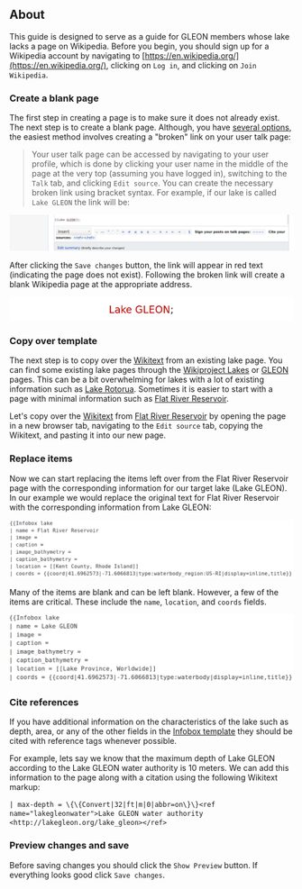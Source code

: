 ## About

This guide is designed to serve as a guide for GLEON members whose lake lacks a page on Wikipedia. Before you begin, you should sign up for a Wikipedia account by navigating to [https://en.wikipedia.org/](https://en.wikipedia.org/), clicking on `Log in`, and clicking on `Join Wikipedia`.

### Create a blank page

The first step in creating a page is to make sure it does not already exist. The next step is to create a blank page. Although, you have [several options](https://en.wikipedia.org/wiki/Wikipedia:How_to_create_a_page), the easiest method involves creating a "broken" link on your user talk page:

> Your user talk page can be accessed by navigating to your user profile, which is done by clicking your user name in the middle of the page at the very top (assuming you have logged in), switching to the `Talk` tab, and clicking `Edit source`. You can create the necessary broken link using bracket syntax. For example, if our lake is called `Lake GLEON` the link will be:

![link code](images/link_code.png)

After clicking the `Save changes` button, the link will appear in red text (indicating the page does not exist). Following the broken link will create a blank Wikipedia page at the appropriate address.

![link render](images/link_render.png)

### Copy over template

The next step is to copy over the [Wikitext](https://en.wikipedia.org/wiki/Help:Wikitext) from an existing lake page. You can find some existing lake pages through the [Wikiproject Lakes](https://en.wikipedia.org/wiki/Wikipedia:WikiProject_Lakes) or [GLEON](https://en.wikipedia.org/wiki/Global_Lake_Ecological_Observatory_Network) pages. This can be a bit overwhelming for lakes with a lot of existing information such as [Lake Rotorua](https://en.wikipedia.org/wiki/Lake_Rotorua). Sometimes it is easier to start with a page with minimal information such as [Flat River Reservoir](https://en.wikipedia.org/wiki/Flat_River_Reservoir).

Let's copy over the [Wikitext](https://en.wikipedia.org/wiki/Help:Wikitext) from [Flat River Reservoir](https://en.wikipedia.org/wiki/Flat_River_Reservoir) by opening the page in a new browser tab, navigating to the `Edit source` tab, copying the Wikitext, and pasting it into our new page.

### Replace items

Now we can start replacing the items left over from the Flat River Reservoir page with the corresponding information for our target lake (Lake GLEON). In our example we would replace the original text for Flat River Reservoir with the corresponding information from Lake GLEON:

![template wikitext](images/template_wikitext.png)

Many of the items are blank and can be left blank. However, a few of the items are critical. These include the `name`, `location`, and `coords` fields.

![template wikitext edited](images/template_wikitext_edited.png)

### Cite references

If you have additional information on the characteristics of the lake such as depth, area, or any of the other fields in the [Infobox template](https://en.wikipedia.org/wiki/Template:Infobox_body_of_water) they should be cited with reference tags whenever possible. 

For example, lets say we know that the maximum depth of Lake GLEON according to the Lake GLEON water authority is 10 meters. We can add this information to the page along with a citation using the following Wikitext markup:

```
| max-depth = \{\{Convert|32|ft|m|0|abbr=on\}\}<ref name="lakegleonwater">Lake GLEON water authority <http://lakegleon.org/lake_gleon></ref>
```

### Preview changes and save

Before saving changes you should click the `Show Preview` button. If everything looks good click `Save changes`.


